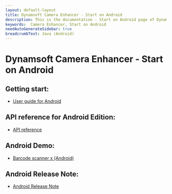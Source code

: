 ```yaml
---
layout: default-layout
title: Dynamsoft Camera Enhancer - Start on Android
description: This is the documentation - Start on Android page of Dynamsoft Camera Enhancer.
keywords:  Camera Enhancer, Start on Android
needAutoGenerateSidebar: true
breadcrumbText: Java (Android)
---
```


# Dynamsoft Camera Enhancer - Start on Android

## Getting start:

- [User guide for Android]({{site.android-guide}}guide.md)

## API reference for Android Edition:

- [API reference]({{site.android-api}}api.md)

## Android Demo:

- [Barcode scanner x (Android)]()

## Android Release Note:

- [Android Release Note]({{site.android-release-note}}release-note.md)